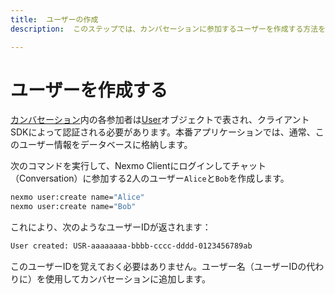 ```yaml
---
title:  ユーザーの作成
description:  このステップでは、カンバセーションに参加するユーザーを作成する方法を学びます。

---
```


ユーザーを作成する
=========

[カンバセーション](/conversation/concepts/conversation)内の各参加者は[User](/conversation/concepts/user)オブジェクトで表され、クライアントSDKによって認証される必要があります。本番アプリケーションでは、通常、このユーザー情報をデータベースに格納します。

次のコマンドを実行して、Nexmo Clientにログインしてチャット（Conversation）に参加する2人のユーザー`Alice`と`Bob`を作成します。

```bash
nexmo user:create name="Alice"
nexmo user:create name="Bob"
```

これにより、次のようなユーザーIDが返されます：

```sh
User created: USR-aaaaaaaa-bbbb-cccc-dddd-0123456789ab
```

このユーザーIDを覚えておく必要はありません。ユーザー名（ユーザーIDの代わりに）を使用してカンバセーションに追加します。

